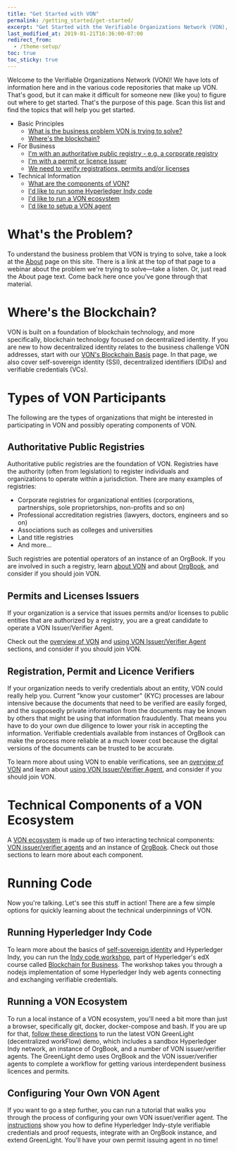 ```yaml
---
title: "Get Started with VON"
permalink: /getting_started/get-started/
excerpt: "Get Started with the Verifiable Organizations Network (VON), Self-Sovereign Identity and Verifiable Credentials to empower business."
last_modified_at: 2019-01-21T16:36:00-07:00
redirect_from:
  - /theme-setup/
toc: true
toc_sticky: true
---
```


Welcome to the Verifiable Organizations Network (VON)!  We have lots of information here and in the various code repositories that make up VON. That's good, but it can make it difficult for someone new (like you) to figure out where to get started. That's the purpose of this page.  Scan this list and find the topics that will help you get started.

- Basic Principles
  - [What is the business problem VON is trying to solve?](#whats-the-problem)
  - [Where's the blockchain?](#wheres-the-blockchain)
- For Business
  - [I'm with an authoritative public registry - e.g. a corporate registry](#authoritative-public-registries)
  - [I'm with a permit or licence Issuer](#permits-and-licenses-issuers)
  - [We need to verify registrations, permits and/or licenses](#registration-permit-and-licence-verifiers)
- Technical Information
  - [What are the components of VON?](#technical-components-of-a-von-ecosystem)
  - [I'd like to run some Hyperledger Indy code](#running-indy-code)
  - [I'd like to run a VON ecosystem](#running-a-von-ecosystem)
  - [I'd like to setup a VON agent](#configuring-your-own-von-agent)

# What's the Problem?

To understand the business problem that VON is trying to solve, take a look at the [About](/about) page on this site. There is a link at the top of that page to a webinar about the problem we're trying to solve&mdash;take a listen. Or, just read the About page text. Come back here once you've gone through that material.

# Where's the Blockchain?

VON is built on a foundation of blockchain technology, and more specifically, blockchain technology focused on decentralized identity. If you are new to how decentralized identity relates to the business challenge VON addresses, start with our [VON's Blockchain Basis](/getting_started/vons-blockchain-basis)  page. In that page, we also cover self-sovereign identity (SSI), decentralized identifiers (DIDs) and verifiable credentials (VCs).

# Types of VON Participants

The following are the types of organizations that might be interested in participating in VON and possibly operating components of VON.

## Authoritative Public Registries

Authoritative public registries are the foundation of VON. Registries have the authority (often from legislation) to register individuals and organizations to operate within a jurisdiction. There are many examples of registries:

- Corporate registries for organizational entities (corporations, partnerships, sole proprietorships, non-profits and so on)
- Professional accreditation registries (lawyers, doctors, engineers and so on)
- Associations such as colleges and universities
- Land title registries
- And more...

Such registries are potential operators of an instance of an OrgBook. If you are involved in such a registry, learn [about VON](/getting_started/von-overview) and about [OrgBook](/getting_started/orgbook), and consider if you should join VON.

## Permits and Licenses Issuers

If your organization is a service that issues permits and/or licenses to public entities that are authorized by a registry, you are a great candidate to operate a VON Issuer/Verifier Agent.

Check out the [overview of VON](/getting_started/von-overview) and [using VON Issuer/Verifier Agent](/getting_started/von-issuer-verifier-agent) sections, and consider if you should join VON.

## Registration, Permit and Licence Verifiers

If your organization needs to verify credentials about an entity, VON could really help you. Current "know your customer" (KYC) processes are labour intensive because the documents that need to be verified are easily forged, and the supposedly private information from the documents may be known by others that might be using that information fraudulently. That means you have to do your own due diligence to lower your risk in accepting the information. Verifiable credentials available from instances of OrgBook can make the process more reliable at a much lower cost because the digital versions of the documents can be trusted to be accurate.

To learn more about using VON to enable verifications, see an [overview of VON](/getting_started/von-overview) and learn about [using VON Issuer/Verifier Agent](/getting_started/von-issuer-verifier-agent), and consider if you should join VON.

# Technical Components of a VON Ecosystem

A [VON ecosystem](/getting_started/von-overview) is made up of two interacting technical components: [VON issuer/verifier agents](/getting_started/von-issuer-verifier-agent) and an instance of [OrgBook](/getting_started/orgbook). Check out those sections to learn more about each component.

# Running Code

Now you're talking. Let's see this stuff in action!  There are a few simple options for quickly learning about the technical underpinnings of VON.

## Running Hyperledger Indy Code

To learn more about the basics of [self-sovereign identity](/getting_started/vons-blockchain-basis#self-sovereign-identity) and Hyperledger Indy, you can run the [Indy code workshop](https://github.com/hyperledger/education/blob/master/LFS171x/indy-material/nodejs/README.md), part of Hyperledger's edX course called [Blockchain for Business](https://www.edx.org/course/blockchain-for-business-an-introduction-to-hyperledger-technologies). The workshop takes you through a nodejs implementation of some Hyperledger Indy web agents connecting and exchanging verifiable credentials.

## Running a VON Ecosystem

To run a local instance of a VON ecosystem, you'll need a bit more than just a browser, specifically git, docker, docker-compose and bash. If you are up for that, [follow these directions](https://github.com/bcgov/greenlight/blob/master/docker/VONQuickStartGuide.md) to run the latest VON GreenLight (decentralized workFlow) demo, which includes a sandbox Hyperledger Indy network, an instance of OrgBook, and a number of VON issuer/verifier agents. The GreenLight demo uses OrgBook and the VON issuer/verifier agents to complete a workflow for getting various interdependent business licences and permits.

## Configuring Your Own VON Agent

If you want to go a step further, you can run a tutorial that walks you through the process of configuring your own VON issuer/verifier agent. The [instructions](https://github.com/bcgov/von-agent-template/blob/master/GettingStartedTutorial.md) show you how to define Hyperledger Indy-style verifiable credentials and proof requests, integrate with an OrgBook instance, and extend GreenLight. You'll have your own permit issuing agent in no time!

